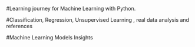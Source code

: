 #Learning journey for Machine Learning with Python.

#Classification, Regression, Unsupervised Learning , real data analysis and references

#Machine Learning Models Insights
